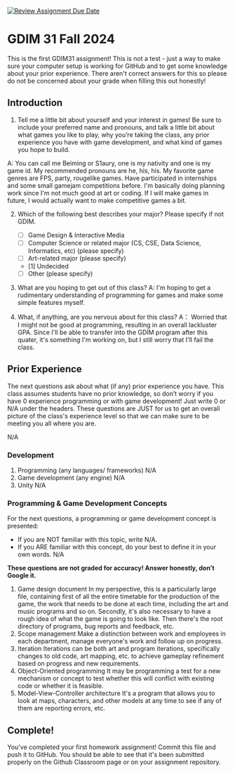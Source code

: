 [![Review Assignment Due Date](https://classroom.github.com/assets/deadline-readme-button-22041afd0340ce965d47ae6ef1cefeee28c7c493a6346c4f15d667ab976d596c.svg)](https://classroom.github.com/a/POQdLnh2)
# GDIM 31 Fall 2024

This is the first GDIM31 assignment! This is not a test - just a way to make sure your computer setup is working for GitHub and to get some knowledge about your prior experience. There aren't correct answers for this so please do not be concerned about your grade when filling this out honestly!

## Introduction

1. Tell me a little bit about yourself and your interest in games! Be sure to include your preferred name and pronouns, and talk a little bit about what games you like to play, why you’re taking the class, any prior experience you have with game development, and what kind of games you hope to build.

A: You can call me Beiming or S1aury, one is my nativity and one is my game id. My recommended pronouns are he, his, his. My favorite game genres are FPS, party, rougelike games. Have participated in internships and some small gamejam competitions before. I'm basically doing planning work since I'm not much good at art or coding. If I will make games in future, I would actually want to make competitive games a bit.

2. Which of the following best describes your major? Please specify if not GDIM.  

    - [ ] Game Design & Interactive Media
    - [ ] Computer Science or related major (CS, CSE, Data Science, Informatics, etc) (please specify)
    - [ ] Art-related major (please specify)
    - [1] Undecided
    - [ ] Other (please specify)

3. What are you hoping to get out of this class?
A: I'm hoping to get a rudimentary understanding of programming for games and make some simple features myself.

4. What, if anything, are you nervous about for this class?
A： Worried that I might not be good at programming, resulting in an overall lackluster GPA. Since I'll be able to transfer into the GDIM program after this quater, it's something I'm working on, but I still worry that I'll fail the class.

## Prior Experience
The next questions ask about what (if any) prior experience you have. This class assumes students have no prior knowledge, so don’t worry if you have 0 experience programming or with game development! Just write 0 or N/A under the headers. These questions are JUST for us to get an overall picture of the class's experience level so that we can make sure to be meeting you all where you are.

N/A

### Development

1. Programming (any languages/ frameworks)
N/A
2. Game development (any engine)
N/A
3. Unity
N/A
### Programming & Game Development Concepts

For the next questions, a programming or game development concept is presented:

 - If you are NOT familiar with this topic, write N/A.
 - If you ARE familiar with this concept, do your best to define it in your own words.
 N/A

**These questions are not graded for accuracy! Answer honestly, don’t Google it.**

1. Game design document
In my perspective, this is a particularly large file, containing first of all the entire timetable for the production of the game, the work that needs to be done at each time, including the art and music programs and so on. Secondly, it's also necessary to have a rough idea of what the game is going to look like. Then there's the root directory of programs, bug reports and feedback, etc.
2. Scope management
Make a distinction between work and employees in each department, manage everyone's work and follow up on progress.
3. Iteration
Iterations can be both art and program iterations, specifically changes to old code, art mapping, etc. to achieve gameplay refinement based on progress and new requirements.
4. Object-Oriented programming
It may be programming a test for a new mechanism or concept to test whether this will conflict with existing code or whether it is feasible.
5. Model-View-Controller architecture
It's a program that allows you to look at maps, characters, and other models at any time to see if any of them are reporting errors, etc.
## Complete!

You've completed your first homework assignment! Commit this file and push it to GitHub. You should be able to see that it's been submitted properly on the Github Classroom page or on your assignment repository.
